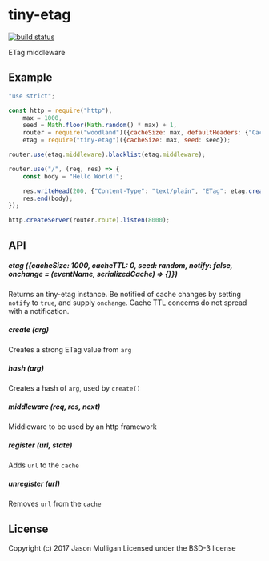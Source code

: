 # tiny-etag

[![build status](https://secure.travis-ci.org/avoidwork/tiny-etag.svg)](http://travis-ci.org/avoidwork/tiny-etag)

ETag middleware

## Example
```javascript
"use strict";

const http = require("http"),
	max = 1000,
	seed = Math.floor(Math.random() * max) + 1,
	router = require("woodland")({cacheSize: max, defaultHeaders: {"Cache-Control": "no-cache"}, seed: seed}),
	etag = require("tiny-etag")({cacheSize: max, seed: seed});

router.use(etag.middleware).blacklist(etag.middleware);

router.use("/", (req, res) => {
	const body = "Hello World!";

	res.writeHead(200, {"Content-Type": "text/plain", "ETag": etag.create(body)});
	res.end(body);
});

http.createServer(router.route).listen(8000);
```

## API

##### etag ({cacheSize: 1000, cacheTTL: 0, seed: random, notify: false, onchange = (eventName, serializedCache) => {}})
Returns an tiny-etag instance. Be notified of cache changes by setting `notify` to `true`, and supply `onchange`. Cache TTL concerns do not spread with a notification.

##### create (arg)
Creates a strong ETag value from `arg`

##### hash (arg)
Creates a hash of `arg`, used by `create()`

##### middleware (req, res, next)
Middleware to be used by an http framework

##### register (url, state)
Adds `url` to the `cache`

##### unregister (url)
Removes `url` from the `cache`

## License
Copyright (c) 2017 Jason Mulligan
Licensed under the BSD-3 license